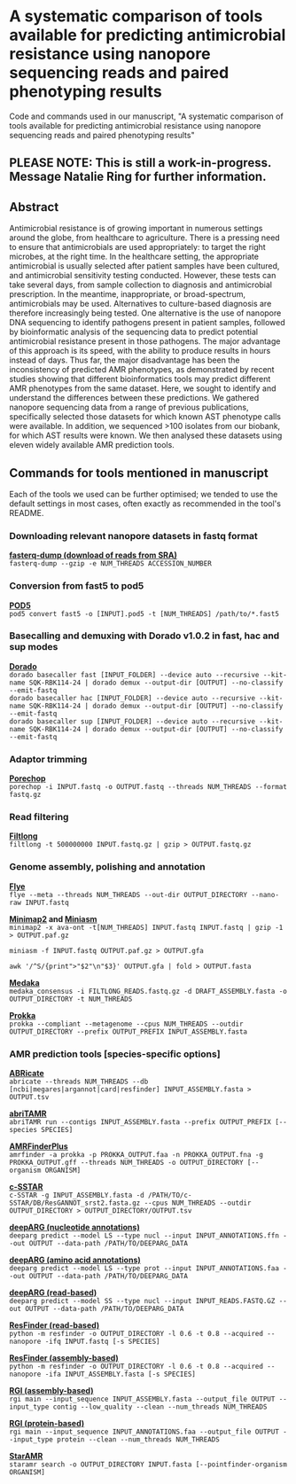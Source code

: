 # A systematic comparison of tools available for predicting antimicrobial resistance using nanopore sequencing reads and paired phenotyping results
Code and commands used in our manuscript, "A systematic comparison of tools available for predicting antimicrobial resistance using nanopore sequencing reads and paired phenotyping results"


## PLEASE NOTE: This is still a work-in-progress. Message Natalie Ring for further information.

## Abstract
Antimicrobial resistance is of growing important in numerous settings around the globe, from healthcare to agriculture. There is a pressing need to ensure that antimicrobials are used appropriately: to target the right microbes, at the right time. In the healthcare setting, the appropriate antimicrobial is usually selected after patient samples have been cultured, and antimicrobial sensitivity testing conducted. However, these tests can take several days, from sample collection to diagnosis and antimicrobial prescription. In the meantime, inappropriate, or broad-spectrum, antimicrobials may be used. Alternatives to culture-based diagnosis are therefore increasingly being tested. One alternative is the use of nanopore DNA sequencing to identify pathogens present in patient samples, followed by bioinformatic analysis of the sequencing data to predict potential antimicrobial resistance present in those pathogens. The major advantage of this approach is its speed, with the ability to produce results in hours instead of days. Thus far, the major disadvantage has been the inconsistency of predicted AMR phenotypes, as demonstrated by recent studies showing that different bioinformatics tools may predict different AMR phenotypes from the same dataset. Here, we sought to identify and understand the differences between these predictions. We gathered nanopore sequencing data from a range of previous publications, specifically selected those datasets for which known AST phenotype calls were available. In addition, we sequenced >100 isolates from our biobank, for which AST results were known. We then analysed these datasets using eleven widely available AMR prediction tools. 


## Commands for tools mentioned in manuscript
Each of the tools we used can be further optimised; we tended to use the default settings in most cases, often exactly as recommended in the tool's README.
### Downloading relevant nanopore datasets in fastq format
**[fasterq-dump (download of reads from SRA)](https://github.com/ncbi/sra-tools)**  
`fasterq-dump --gzip -e NUM_THREADS ACCESSION_NUMBER`

### Conversion from fast5 to pod5
**[POD5](https://pod5-file-format.readthedocs.io/en/latest/docs/install.html)**                                                                                                                                             
`pod5 convert fast5 -o [INPUT].pod5 -t [NUM_THREADS] /path/to/*.fast5`

### Basecalling and demuxing with Dorado v1.0.2 in fast, hac and sup modes                                                                                                                                                  
**[Dorado](https://github.com/nanoporetech/dorado/)**                                                                                                                                                                                                      
`dorado basecaller fast [INPUT_FOLDER] --device auto --recursive --kit-name SQK-RBK114-24 | dorado demux --output-dir [OUTPUT] --no-classify --emit-fastq`                                                                        
`dorado basecaller hac [INPUT_FOLDER] --device auto --recursive --kit-name SQK-RBK114-24 | dorado demux --output-dir [OUTPUT] --no-classify --emit-fastq`                                                                                        
`dorado basecaller sup [INPUT_FOLDER] --device auto --recursive --kit-name SQK-RBK114-24 | dorado demux --output-dir [OUTPUT] --no-classify --emit-fastq`                                                         

### Adaptor trimming
**[Porechop](https://github.com/rrwick/Porechop)**  
`porechop -i INPUT.fastq -o OUTPUT.fastq --threads NUM_THREADS --format fastq.gz`

### Read filtering
**[Filtlong](https://github.com/rrwick/Filtlong)**  
`filtlong -t 500000000 INPUT.fastq.gz | gzip > OUTPUT.fastq.gz`

### Genome assembly, polishing and annotation
**[Flye](https://github.com/fenderglass/Flye)**  
`flye --meta --threads NUM_THREADS --out-dir OUTPUT_DIRECTORY --nano-raw INPUT.fastq`

**[Minimap2](https://github.com/lh3/Minimap2) and [Miniasm](https://github.com/lh3/Miniasm)**  
`minimap2 -x ava-ont -t[NUM_THREADS] INPUT.fastq INPUT.fastq | gzip -1 > OUTPUT.paf.gz`                                                                                           

`miniasm -f INPUT.fastq OUTPUT.paf.gz > OUTPUT.gfa`                                                                                                           

`awk '/^S/{print">"$2"\n"$3}' OUTPUT.gfa | fold > OUTPUT.fasta`

**[Medaka](https://github.com/nanoporetech/medaka)**                                                                                                                                                                                                        
`medaka_consensus -i FILTLONG_READS.fastq.gz -d DRAFT_ASSEMBLY.fasta -o OUTPUT_DIRECTORY -t NUM_THREADS`

**[Prokka](https://github.com/tseemann/Prokka)**                                                                                                            
`prokka --compliant --metagenome --cpus NUM_THREADS --outdir OUTPUT_DIRECTORY --prefix OUTPUT_PREFIX INPUT_ASSEMBLY.fasta`

### AMR prediction tools [species-specific options]                                                                                                                                    
**[ABRicate](https://github.com/tseemann/ABRicate)**                                                                                                     
`abricate --threads NUM_THREADS --db [ncbi|megares|argannot|card|resfinder] INPUT_ASSEMBLY.fasta > OUTPUT.tsv`                                                                        

**[abriTAMR](https://github.com/MDU-PHL/abritamr)**                                                                                                     
`abriTAMR run --contigs INPUT_ASSEMBLY.fasta --prefix OUTPUT_PREFIX [--species SPECIES]` 

**[AMRFinderPlus](https://github.com/ncbi/amr)**                                                                                       
`amrfinder -a prokka -p PROKKA_OUTPUT.faa -n PROKKA_OUTPUT.fna -g PROKKA_OUTPUT.gff --threads NUM_THREADS -o OUTPUT_DIRECTORY [--organism ORGANISM]`

**[c-SSTAR](https://github.com/chrisgulvik/c-SSTAR)**                                                                            
`c-SSTAR -g INPUT_ASSEMBLY.fasta -d /PATH/TO/c-SSTAR/DB/ResGANNOT_srst2.fasta.gz --cpus NUM_THREADS --outdir OUTPUT_DIRECTORY > OUTPUT_DIRECTORY/OUTPUT.tsv`

**[deepARG (nucleotide annotations)](https://bitbucket.org/gusphdproj/deeparg-ss/src/master/)**                                                                        
`deeparg predict --model LS --type nucl --input INPUT_ANNOTATIONS.ffn --out OUTPUT --data-path /PATH/TO/DEEPARG_DATA`

**[deepARG (amino acid annotations)](https://bitbucket.org/gusphdproj/deeparg-ss/src/master/)**                                                                        
`deeparg predict --model LS --type prot --input INPUT_ANNOTATIONS.faa --out OUTPUT --data-path /PATH/TO/DEEPARG_DATA`                                                  

**[deepARG (read-based)](https://bitbucket.org/gusphdproj/deeparg-ss/src/master/)**                                                                        
`deeparg predict --model SS --type nucl --input INPUT_READS.FASTQ.GZ --out OUTPUT --data-path /PATH/TO/DEEPARG_DATA` 


**[ResFinder (read-based)](https://bitbucket.org/genomicepidemiology/resfinder/src/master/)**                                                                                
`python -m resfinder -o OUTPUT_DIRECTORY -l 0.6 -t 0.8 --acquired --nanopore -ifq INPUT.fastq [-s SPECIES]`

**[ResFinder (assembly-based)](https://bitbucket.org/genomicepidemiology/resfinder/src/master/)**                                                                            
`python -m resfinder -o OUTPUT_DIRECTORY -l 0.6 -t 0.8 --acquired --nanopore -ifa INPUT_ASSEMBLY.fasta [-s SPECIES]`

**[RGI (assembly-based)](https://github.com/arpcard/rgi)**                                                                                         
`rgi main --input_sequence INPUT_ASSEMBLY.fasta --output_file OUTPUT --input_type contig --low_quality --clean --num_threads NUM_THREADS`

**[RGI (protein-based)](https://github.com/arpcard/rgi)**                                                                                         
`rgi main --input_sequence INPUT_ANNOTATIONS.faa --output_file OUTPUT --input_type protein --clean --num_threads NUM_THREADS`

**[StarAMR](https://github.com/phac-nml/staramr)**                                                                                                            
`staramr search -o OUTPUT_DIRECTORY INPUT.fasta [--pointfinder-organism ORGANISM]`
 

